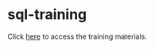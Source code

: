 # sql-training

Click [here](https://github.com/StarSpring-Inc/sql-training/wiki) to access the training materials.
